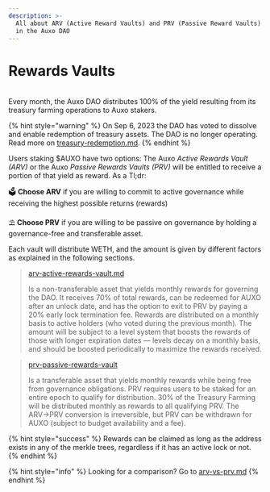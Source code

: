 ```yaml
---
description: >-
  All about ARV (Active Reward Vaults) and PRV (Passive Reward Vaults) products
  in the Auxo DAO
---
```


# Rewards Vaults

\
Every month, the Auxo DAO distributes 100% of the yield resulting from its treasury farming operations to Auxo stakers.&#x20;

{% hint style="warning" %}
On Sep 6, 2023 the DAO has voted to dissolve and enable redemption of treasury assets. The DAO is no longer operating. Read more on [treasury-redemption.md](../../usdauxo/treasury-redemption.md "mention").
{% endhint %}

Users staking $AUXO have two options: The Auxo _Active Rewards Vault (ARV)_ or the Auxo _Passive Rewards Vaults (PRV)_ will be entitled to receive a portion of that yield as reward. As a Tl;dr:

🗳️ **Choose ARV** if you are willing to commit to active governance while receiving the highest possible returns (rewards)

⛱️ **Choose PRV** if you are willing to be passive on governance by holding a governance-free and transferable asset.

Each vault will distribute WETH, and the amount is given by different factors as explained in the following sections.

> [arv-active-rewards-vault.md](arv-active-rewards-vault.md "mention")
>
> Is a non-transferable asset that yields monthly rewards for governing the DAO. It receives 70% of total rewards, can be redeemed for AUXO after an unlock date, and has the option to exit to PRV by paying a 20% early lock termination fee. Rewards are distributed on a monthly basis to active holders (who voted during the previous month). The amount will be subject to a level system that boosts the rewards of those with longer expiration dates — levels decay on a monthly basis, and should be boosted periodically to maximize the rewards received.

> [prv-passive-rewards-vault](../../rewards-vaults/prv-passive-rewards-vault/ "mention")
>
> Is a transferable asset that yields monthly rewards while being free from governance obligations. PRV requires users to be staked for an entire epoch to qualify for distribution. 30% of the Treasury Farming will be distributed monthly as rewards to all qualifying PRV. The ARV→PRV conversion is irreversible, but PRV can be withdrawn for AUXO (subject to budget availability and a fee).

{% hint style="success" %}
Rewards can be claimed as long as the address exists in any of the merkle trees, regardless if it has an active lock or not.
{% endhint %}

{% hint style="info" %}
Looking for a comparison? Go to [arv-vs-prv.md](arv-vs-prv.md "mention")
{% endhint %}

